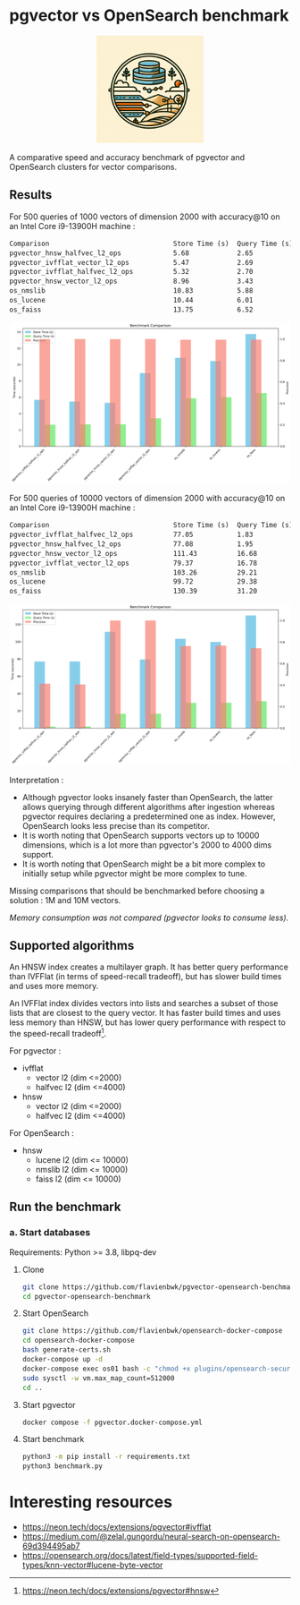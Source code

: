 # pgvector vs OpenSearch benchmark

<p align="center">
  <img src="./logo.png" width="192px" alt="Logo">
</p>

A comparative speed and accuracy benchmark of pgvector and OpenSearch clusters for vector comparisons.

## Results

For 500 queries of 1000 vectors of dimension 2000 with accuracy@10 on an Intel Core i9-13900H machine :

```txt
Comparison                               Store Time (s)  Query Time (s)  Precision      
pgvector_hnsw_halfvec_l2_ops             5.68            2.65            0.9992         
pgvector_ivfflat_vector_l2_ops           5.47            2.69            1.0000         
pgvector_ivfflat_halfvec_l2_ops          5.32            2.70            0.9992         
pgvector_hnsw_vector_l2_ops              8.96            3.43            1.0000         
os_nmslib                                10.83           5.88            0.9936         
os_lucene                                10.44           6.01            0.9938         
os_faiss                                 13.75           6.52            0.9944
```

<img src="./images/1000_benchmark_comparison_2024-07-11.png" width="512px" alt="1000 vectors">

For 500 queries of 10000 vectors of dimension 2000 with accuracy@10 on an Intel Core i9-13900H machine :

```txt
Comparison                               Store Time (s)  Query Time (s)  Precision      
pgvector_ivfflat_halfvec_l2_ops          77.05           1.83            0.4134         
pgvector_hnsw_halfvec_l2_ops             77.08           1.95            0.4058         
pgvector_hnsw_vector_l2_ops              111.43          16.68           1.0000         
pgvector_ivfflat_vector_l2_ops           79.37           16.78           1.0000         
os_nmslib                                103.26          29.21           0.7628         
os_lucene                                99.72           29.38           0.7674         
os_faiss                                 130.39          31.20           0.7426 
```

<img src="./images/10000_benchmark_comparison_2024-07-11.png" width="512px" alt="10000 vectors">

Interpretation :

- Although pgvector looks insanely faster than OpenSearch, the latter allows querying through different algorithms after ingestion whereas pgvector requires declaring a predetermined one as index. However, OpenSearch looks less precise than its competitor.
- It is worth noting that OpenSearch supports vectors up to 10000 dimensions, which is a lot more than pgvector's 2000 to 4000 dims support.
- It is worth noting that OpenSearch might be a bit more complex to initially setup while pgvector might be more complex to tune.

Missing comparisons that should be benchmarked before choosing a solution : 1M and 10M vectors.

_Memory consumption was not compared (pgvector looks to consume less)._

## Supported algorithms

An HNSW index creates a multilayer graph. It has better query performance than IVFFlat (in terms of speed-recall tradeoff), but has slower build times and uses more memory.

An IVFFlat index divides vectors into lists and searches a subset of those lists that are closest to the query vector. It has faster build times and uses less memory than HNSW, but has lower query performance with respect to the speed-recall tradeoff[^1].

For pgvector :

- ivfflat
  - vector l2 (dim <=2000)
  - halfvec l2 (dim <=4000)
- hnsw
  - vector l2 (dim <=2000)
  - halfvec l2 (dim <=4000)

For OpenSearch :

- hnsw
  - lucene l2 (dim <= 10000)
  - nmslib l2 (dim <= 10000)
  - faiss l2 (dim <= 10000)

## Run the benchmark

### a. Start databases

Requirements: Python >= 3.8, libpq-dev

1. Clone

    ```bash
    git clone https://github.com/flavienbwk/pgvector-opensearch-benchmark
    cd pgvector-opensearch-benchmark
    ```

2. Start OpenSearch

    ```bash
    git clone https://github.com/flavienbwk/opensearch-docker-compose
    cd opensearch-docker-compose
    bash generate-certs.sh
    docker-compose up -d
    docker-compose exec os01 bash -c "chmod +x plugins/opensearch-security/tools/securityadmin.sh && bash plugins/opensearch-security/tools/securityadmin.sh -cd config/opensearch-security -icl -nhnv -cacert config/certificates/ca/ca.pem -cert config/certificates/ca/admin.pem -key config/certificates/ca/admin.key -h localhost"
    sudo sysctl -w vm.max_map_count=512000
    cd ..
    ```

3. Start pgvector

    ```bash
    docker compose -f pgvector.docker-compose.yml
    ```

4. Start benchmark

    ```bash
    python3 -m pip install -r requirements.txt
    python3 benchmark.py
    ```

# Interesting resources

- https://neon.tech/docs/extensions/pgvector#ivfflat
- https://medium.com/@zelal.gungordu/neural-search-on-opensearch-69d394495ab7
- https://opensearch.org/docs/latest/field-types/supported-field-types/knn-vector#lucene-byte-vector

[^1]: https://neon.tech/docs/extensions/pgvector#hnsw
